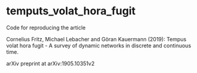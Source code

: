 # temputs_volat_hora_fugit
Code for reproducing the article 

Cornelius Fritz,	Michael Lebacher and Göran Kauermann (2019):
Tempus volat hora fugit - A survey of dynamic networks in discrete and continuous time. 

arXiv preprint at  arXiv:1905.10351v2
